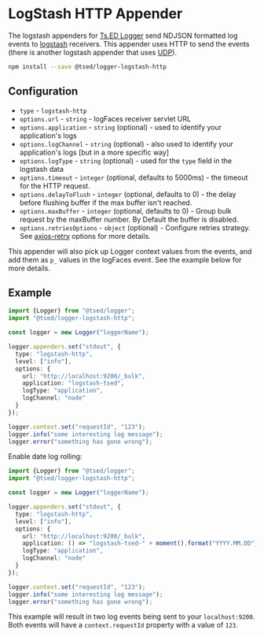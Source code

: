 # LogStash HTTP Appender

<Banner src="/elastic-logstash.svg" height="140" href="https://www.elastic.co/fr/logstash"></Banner>

The logstash appenders for [Ts.ED Logger](https://logger.tsed.io) send NDJSON formatted log events to [logstash](https://www.elastic.co/products/logstash) receivers.
This appender uses HTTP to send the events (there is another logstash appender that uses [UDP](/appenders/logstash-udp.md)).

```bash
npm install --save @tsed/logger-logstash-http
```

## Configuration

- `type` - `logstash-http`
- `options.url` - `string` - logFaces receiver servlet URL
- `options.application` - `string` (optional) - used to identify your application's logs
- `options.logChannel` - `string` (optional) - also used to identify your application's logs [but in a more specific way]
- `options.logType` - `string` (optional) - used for the `type` field in the logstash data
- `options.timeout` - `integer` (optional, defaults to 5000ms) - the timeout for the HTTP request.
- `options.delayToFlush` - `integer` (optional, defaults to 0) - the delay before flushing buffer if the max buffer isn't reached.
- `options.maxBuffer` - `integer` (optional, defaults to 0) - Group bulk request by the maxBuffer number. By Default the buffer is disabled.
- `options.retriesOptions` - `object` (optional) - Configure retries strategy. See [axios-retry](https://www.google.com/search?client=firefox-b-d&q=axios-retry) options for more details.

This appender will also pick up Logger context values from the events, and add them as `p_` values in the logFaces event. See the example below for more details.

## Example

```typescript
import {Logger} from "@tsed/logger";
import "@tsed/logger-logstash-http";

const logger = new Logger("loggerName");

logger.appenders.set("stdout", {
  type: "logstash-http",
  level: ["info"],
  options: {
    url: "http://localhost:9200/_bulk",
    application: "logstash-tsed",
    logType: "application",
    logChannel: "node"
  }
});

logger.context.set("requestId", "123");
logger.info("some interesting log message");
logger.error("something has gone wrong");
```

Enable date log rolling:

```typescript
import {Logger} from "@tsed/logger";
import "@tsed/logger-logstash-http";

const logger = new Logger("loggerName");

logger.appenders.set("stdout", {
  type: "logstash-http",
  level: ["info"],
  options: {
    url: "http://localhost:9200/_bulk",
    application: () => "logstash-tsed-" + moment().format("YYYY.MM.DD"),
    logType: "application",
    logChannel: "node"
  }
});

logger.context.set("requestId", "123");
logger.info("some interesting log message");
logger.error("something has gone wrong");
```

This example will result in two log events being sent to your `localhost:9200`.
Both events will have a `context.requestId` property with a value of `123`.
